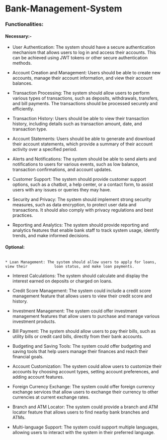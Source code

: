 # Bank-Management-System

### Functionalities:

#### Necessary:-

* User Authentication: The system should have a secure authentication mechanism that allows users to log in and access their accounts. This can be achieved using JWT tokens or other secure authentication methods.

* Account Creation and Management: Users should be able to create new accounts, manage their account information, and view their account balances.

* Transaction Processing: The system should allow users to perform various types of transactions, such as deposits, withdrawals, transfers, and bill payments. The transactions should be processed securely and efficiently.

* Transaction History: Users should be able to view their transaction history, including details such as transaction amount, date, and transaction type.

* Account Statements: Users should be able to generate and download their account statements, which provide a summary of their account activity over a specified period.

* Alerts and Notifications: The system should be able to send alerts and notifications to users for various events, such as low balance, transaction confirmations, and account updates.

* Customer Support: The system should provide customer support options, such as a chatbot, a help center, or a contact form, to assist users with any issues or queries they may have.

* Security and Privacy: The system should implement strong security measures, such as data encryption, to protect user data and transactions. It should also comply with privacy regulations and best practices.

* Reporting and Analytics: The system should provide reporting and analytics features that enable bank staff to track system usage, identify trends, and make informed decisions.






#### Optional:

                                                                                       * Loan Management: The system should allow users to apply for loans, view their            loan status, and make loan payments.

* Interest Calculations: The system should calculate and display the interest earned on deposits or charged on loans.

* Credit Score Management: The system could include a credit score management feature that allows users to view their credit score and history.

* Investment Management: The system could offer investment management features that allow users to purchase and manage various investment products.

* Bill Payment: The system should allow users to pay their bills, such as utility bills or credit card bills, directly from their bank accounts.

* Budgeting and Saving Tools: The system could offer budgeting and saving tools that help users manage their finances and reach their financial goals.

* Account Customization: The system could allow users to customize their accounts by choosing account types, setting account preferences, and adding account features.

* Foreign Currency Exchange: The system could offer foreign currency exchange services that allow users to exchange their currency to other currencies at current exchange rates.

* Branch and ATM Locator: The system could provide a branch and ATM locator feature that allows users to find nearby bank branches and ATMs.

* Multi-language Support: The system could support multiple languages, allowing users to interact with the system in their preferred language.
